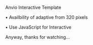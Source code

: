 Anvio Interactive Template

• Availbility of adaptive from 320 pixels

• Use JavaScript for Interactive 

Anyway, thanks for watching...

